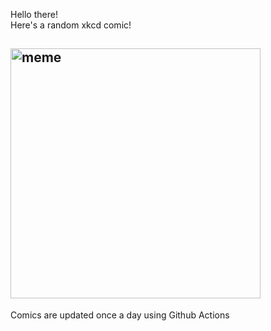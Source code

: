 Hello there! <br>Here's a random xkcd comic!<br>
## <img src="https://imgs.xkcd.com/comics/mrna_vaccine.png" alt="meme" width="400"/><br>
Comics are updated once a day using Github Actions